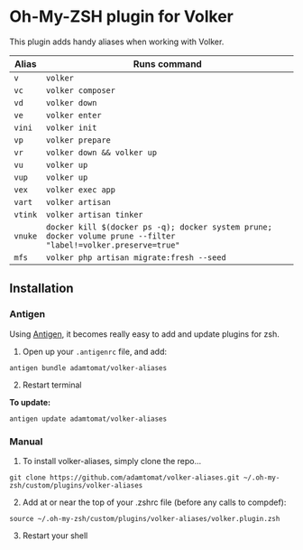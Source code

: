 # Oh-My-ZSH plugin for Volker

This plugin adds handy aliases when working with Volker.

| Alias | Runs command |
| ----- | ------------ |
| `v` | `volker` |
| `vc` | `volker composer` |
| `vd` | `volker down` |
| `ve` | `volker enter` |
| `vini` | `volker init` |
| `vp` | `volker prepare` |
| `vr` | `volker down && volker up` |
| `vu` | `volker up` |
| `vup` | `volker up` |
| `vex` | `volker exec app` |
| `vart` | `volker artisan` |
| `vtink` | `volker artisan tinker` |
| `vnuke` | `docker kill $(docker ps -q); docker system prune; docker volume prune --filter "label!=volker.preserve=true"` |
| `mfs` | `volker php artisan migrate:fresh --seed` |

## Installation

### Antigen

Using [Antigen](https://github.com/zsh-users/antigen), it becomes really easy to add and update plugins for zsh.

1. Open up your `.antigenrc` file, and add:

`antigen bundle adamtomat/volker-aliases`

2. Restart terminal

**To update:**

`antigen update adamtomat/volker-aliases`

### Manual 

1. To install volker-aliases, simply clone the repo...

`git clone https://github.com/adamtomat/volker-aliases.git ~/.oh-my-zsh/custom/plugins/volker-aliases`

2. Add at or near the top of your .zshrc file (before any calls to compdef): 

`source ~/.oh-my-zsh/custom/plugins/volker-aliases/volker.plugin.zsh`

3. Restart your shell

